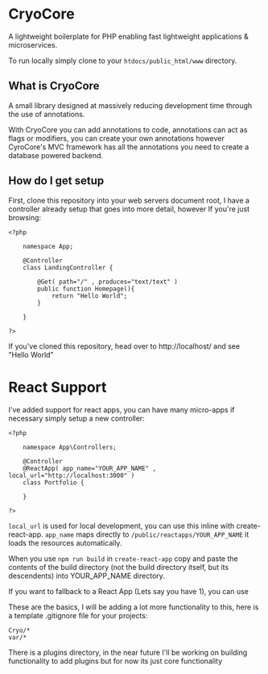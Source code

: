 # CryoCore
A lightweight boilerplate for PHP enabling fast lightweight applications &amp; microservices.

To run locally simply clone to your `htdocs/public_html/www` directory.

## What is CryoCore
A small library designed at massively reducing development time through the use of annotations.

With CryoCore you can add annotations to code, annotations can act as flags or modifiers, you can
create your own annotations however CyroCore's MVC framework has all the annotations you need to create
a database powered backend. 

## How do I get setup
First, clone this repository into your web servers document root, I have a controller already setup that goes
into more detail, however If you're just browsing:

```
<?php

    namespace App;

    @Controller
    class LandingController {

        @Get( path="/" , produces="text/text" )
        public function Homepage(){
            return "Hello World";
        }

    }

?>
```
If you've cloned this repository, head over to http://localhost/ and see "Hello World"

# React Support
I've added support for react apps, you can have many micro-apps if necessary simply setup a new controller:
```
<?php

    namespace App\Controllers;

    @Controller 
    @ReactApp( app_name="YOUR_APP_NAME" , local_url="http://localhost:3000" )
    class Portfolio {
        
    }

?>
```
`local_url` is used for local development, you can use this inline with create-react-app. 
`app_name` maps directly to `/public/reactapps/YOUR_APP_NAME` it loads the resources automatically.

When you use `npm run build` in `create-react-app` copy and paste the contents of the build directory (not the build directory itself, but its descendents) into YOUR_APP_NAME directory.

If you want to fallback to a React App (Lets say you have 1), you can use

These are the basics, I will be adding a lot more functionality to this, here is a template .gitignore file for your projects:
```
Cryo/*
var/*
```

There is a plugins directory, in the near future I'll be working on building functionality to add plugins but for now its
just core functionality